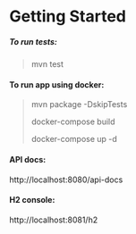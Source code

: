 # Getting Started

##### To run tests:

> mvn test

#### To run app using docker:

> mvn package -DskipTests
>
>docker-compose build
>
>docker-compose up -d

#### API docs:

http://localhost:8080/api-docs

#### H2 console:

http://localhost:8081/h2
